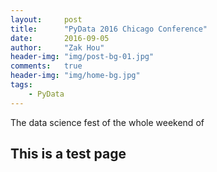 ```yaml
---
layout:     post
title:      "PyData 2016 Chicago Conference"
date:       2016-09-05
author:     "Zak Hou"
header-img: "img/post-bg-01.jpg"
comments:   true
header-img: "img/home-bg.jpg"
tags:
    - PyData
---
```


The data science fest of the whole weekend of 

## This is a test page

